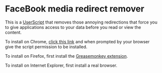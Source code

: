 # FaceBook media redirect remover

This is a [UserScript](http://en.wikipedia.org/wiki/Greasemonkey) that removes 
those annoying redirections that force you to give applications access to your data
before you read or view the content. 

To install on Chrome, [click this link](https://github.com/hermzz/facebook-redirect-remover-userscript/raw/master/facebook.user.js) 
and when prompted by your browser give the script permission to be installed. 

To install on Firefox, first install the [Greasemonkey extension](https://addons.mozilla.org/en-US/firefox/addon/greasemonkey/).

To install on Internet Explorer, first install a real browser.